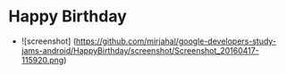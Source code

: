 # Happy Birthday

* ![screenshot] (https://github.com/mirjahal/google-developers-study-jams-android/HappyBirthday/screenshot/Screenshot_20160417-115920.png)
